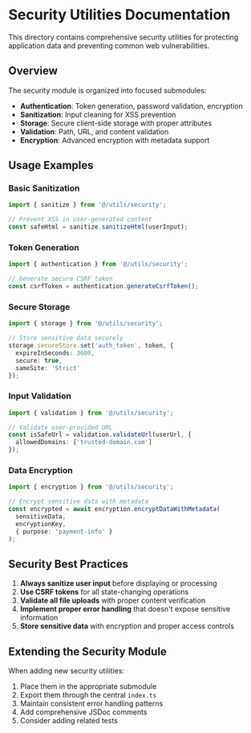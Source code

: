 
# Security Utilities Documentation

This directory contains comprehensive security utilities for protecting application data and preventing common web vulnerabilities.

## Overview

The security module is organized into focused submodules:

- **Authentication**: Token generation, password validation, encryption
- **Sanitization**: Input cleaning for XSS prevention
- **Storage**: Secure client-side storage with proper attributes
- **Validation**: Path, URL, and content validation
- **Encryption**: Advanced encryption with metadata support

## Usage Examples

### Basic Sanitization

```typescript
import { sanitize } from '@/utils/security';

// Prevent XSS in user-generated content
const safeHtml = sanitize.sanitizeHtml(userInput);
```

### Token Generation

```typescript
import { authentication } from '@/utils/security';

// Generate secure CSRF token
const csrfToken = authentication.generateCsrfToken();
```

### Secure Storage

```typescript
import { storage } from '@/utils/security';

// Store sensitive data securely
storage.secureStore.set('auth_token', token, {
  expireInSeconds: 3600,
  secure: true,
  sameSite: 'Strict'
});
```

### Input Validation

```typescript
import { validation } from '@/utils/security';

// Validate user-provided URL
const isSafeUrl = validation.validateUrl(userUrl, {
  allowedDomains: ['trusted-domain.com']
});
```

### Data Encryption

```typescript
import { encryption } from '@/utils/security';

// Encrypt sensitive data with metadata
const encrypted = await encryption.encryptDataWithMetadata(
  sensitiveData,
  encryptionKey,
  { purpose: 'payment-info' }
);
```

## Security Best Practices

1. **Always sanitize user input** before displaying or processing
2. **Use CSRF tokens** for all state-changing operations
3. **Validate all file uploads** with proper content verification
4. **Implement proper error handling** that doesn't expose sensitive information
5. **Store sensitive data** with encryption and proper access controls

## Extending the Security Module

When adding new security utilities:

1. Place them in the appropriate submodule
2. Export them through the central `index.ts`
3. Maintain consistent error handling patterns
4. Add comprehensive JSDoc comments
5. Consider adding related tests

